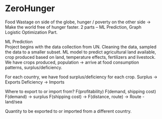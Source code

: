 # ZeroHunger
Food Wastage on side of the globe, hunger / poverty on the other side -> Make the world free of hunger faster. 
2 parts – ML Prediction, Graph Logistic Optimization Part. 

ML Prediction  
Project begins with the data collection from UN. 
Cleaning the data, sampled the data to a smaller subset. 
ML model to predict agricultural land available, crop produced based on land, temperature effects, fertilizers and livestock. 
We have crops produced, population -> arrive at food consumption patterns, surplus/deficiency. 

For each country, we have food surplus/deficiency for each crop. 
  Surplus -> Exports 
  Deficiency -> Imports 

Where to export to or import from? 
  F(profitability) 
    F(demand, shipping cost) 
      F(demand) -> surplus 
    F(shipping cost) -> F(distance, route) -> Route - land/sea 

Quantity to be exported to or imported from a different country. 
